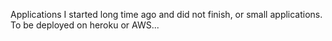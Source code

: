 Applications I started long time ago and did not finish, or small applications.
To be deployed on heroku or AWS...

